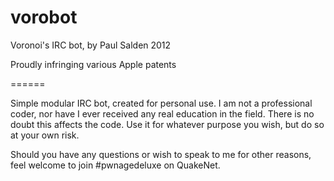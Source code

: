 vorobot
=======

Voronoi's IRC bot, by Paul Salden 2012

Proudly infringing various Apple patents

======

Simple modular IRC bot, created for personal use. I am not a professional coder, nor have I ever received any real
education in the field. There is no doubt this affects the code. Use it for whatever purpose you wish, but do so
at your own risk.

Should you have any questions or wish to speak to me for other reasons, feel welcome to join #pwnagedeluxe on
QuakeNet.
